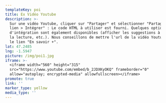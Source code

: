 ```yaml
---
templateKey: poi
title: Ex Vidéo Youtube
description: >-
  Sur une vidéo Youtube, cliquer sur "Partager" et sélectionner "Partager un
  lien > Intégrer" : Le code HTML à utiliser est fourni. Quelques options
  d'intégration sont également disponibles (afficher les suggestions à la fin de
  la lecture, etc.). Nous conseillons de mettre l'url de la vidéo Youtube dans
  le lien "En savoir +".
lat: 47.2485
lng: -1.5947
picture: /img/poi1.jpg
iframe: >-
  <iframe width="560" height="315"
  src="https://www.youtube.com/embed/b_2JDXKyOKQ" frameborder="0"
  allow="autoplay; encrypted-media" allowfullscreen></iframe>
promote: true
link: ''
marker_type: yellow
media_type: ''
---
```


